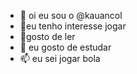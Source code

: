 - 👋 oi eu sou o @kauancol
- 👀eu tenho interesse jogar
- 🌱gosto de ler
- 💞️ eu gosto de estudar
- 📫 eu sei jogar bola

<!---
kauancol/kauancol is a ✨ special ✨ repository because its `README.md` (this file) appears on your GitHub profile.
You can click the Preview link to take a look at your changes.
--->
